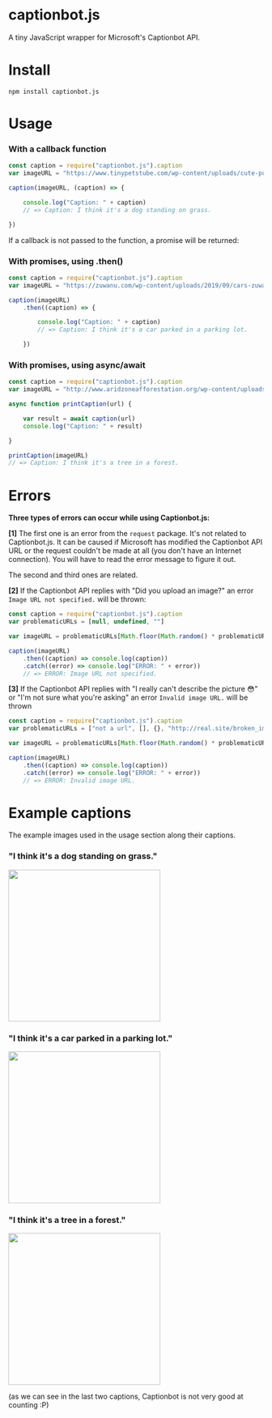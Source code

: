 # captionbot.js

A tiny JavaScript wrapper for Microsoft's Captionbot API.

# Install

    npm install captionbot.js

# Usage

### With a callback function

```javascript
const caption = require("captionbot.js").caption
var imageURL = "https://www.tinypetstube.com/wp-content/uploads/cute-puppy-picture-1.jpg"

caption(imageURL, (caption) => {

    console.log("Caption: " + caption)
    // => Caption: I think it's a dog standing on grass.

})
```

If a callback is not passed to the function, a promise will be returned:

### With promises, using .then()

```javascript
const caption = require("captionbot.js").caption
var imageURL = "https://zuwanu.com/wp-content/uploads/2019/09/cars-zuwanu.jpg"

caption(imageURL)
    .then((caption) => {

        console.log("Caption: " + caption)
        // => Caption: I think it's a car parked in a parking lot.

    })
```

### With promises, using async/await

```javascript
const caption = require("captionbot.js").caption
var imageURL = "http://www.aridzoneafforestation.org/wp-content/uploads/2018/01/europeslostf.jpg"

async function printCaption(url) {

    var result = await caption(url)
    console.log("Caption: " + result)

}

printCaption(imageURL)
// => Caption: I think it's a tree in a forest.
```

# Errors

**Three types of errors can occur while using Captionbot.js:**

**[1]** The first one is an error from the `request` package. It's not related to Captionbot.js. It can be caused if Microsoft has modified the Captionbot API URL or the request couldn't be made at all (you don't have an Internet connection). You will have to read the error message to figure it out.

The second and third ones are related.

**[2]** If the Captionbot API replies with "Did you upload an image?" an error `Image URL not specified.` will be thrown:

```javascript
const caption = require("captionbot.js").caption
var problematicURLs = [null, undefined, ""]

var imageURL = problematicURLs[Math.floor(Math.random() * problematicURLs.length)]

caption(imageURL)
    .then((caption) => console.log(caption))
    .catch((error) => console.log("ERROR: " + error))
    // => ERROR: Image URL not specified.
```

**[3]** If the Captionbot API replies with "I really can't describe the picture 😳" or "I'm not sure what you're asking" an error `Invalid image URL.` will be thrown

```javascript
const caption = require("captionbot.js").caption
var problematicURLs = ["not a url", [], {}, "http://real.site/broken_img_404"]

var imageURL = problematicURLs[Math.floor(Math.random() * problematicURLs.length)]

caption(imageURL)
    .then((caption) => console.log(caption))
    .catch((error) => console.log("ERROR: " + error))
    // => ERROR: Invalid image URL.
```

# Example captions

The example images used in the usage section along their captions.

### "I think it's a dog standing on grass."
<img src="https://www.tinypetstube.com/wp-content/uploads/cute-puppy-picture-1.jpg" width="300" >


### "I think it's a car parked in a parking lot."
<img src="https://zuwanu.com/wp-content/uploads/2019/09/cars-zuwanu.jpg" width="300" >

### "I think it's a tree in a forest."
<img src="http://www.aridzoneafforestation.org/wp-content/uploads/2018/01/europeslostf.jpg" width="300" >

(as we can see in the last two captions, Captionbot is not very good at counting :P)
